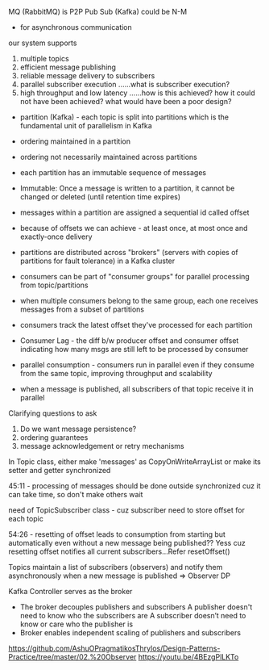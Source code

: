 MQ (RabbitMQ) is P2P
Pub Sub (Kafka) could be N-M

- for asynchronous communication

our system supports
1. multiple topics
2. efficient message publishing
3. reliable message delivery to subscribers
4. parallel subscriber execution ......what is subscriber execution?
5. high throughput and low latency ......how is this achieved? how it could not have been achieved? what would have been a poor design?

- partition (Kafka) - each topic is split into partitions which is the fundamental unit of parallelism in Kafka

- ordering maintained in a partition
- ordering not necessarily maintained across partitions
- each partition has an immutable sequence of messages
- Immutable: Once a message is written to a partition, it cannot be changed or deleted (until retention time expires)

- messages within a partition are assigned a sequential id called offset
- because of offsets we can achieve - at least once, at most once and exactly-once delivery

- partitions are distributed across "brokers" (servers with copies of partitions for fault tolerance) in a Kafka cluster

- consumers can be part of "consumer groups" for parallel processing from topic/partitions
- when multiple consumers belong to the same group, each one receives messages from a subset of partitions
- consumers track the latest offset they've processed for each partition

- Consumer Lag - the diff b/w producer offset and consumer offset indicating how many msgs are still left to be processed by consumer
 

 - parallel consumption - consumers run in parallel even if they consume from the same topic, improving throughput and scalability

 - when a message is published, all subscribers of that topic receive it in parallel

 Clarifying questions to ask
 1. Do we want message persistence?
 2. ordering guarantees
 3. message acknowledgement or retry mechanisms

In Topic class, either make 'messages' as CopyOnWriteArrayList or make its setter and getter synchronized

45:11 - processing of messages should be done outside synchronized cuz it can take time, so don't make others wait

need of TopicSubscriber class - cuz subscriber need to store offset for each topic

54:26 - resetting of offset leads to consumption from starting but automatically even without a new message being published?? Yess cuz resetting offset notifies all current subscribers...Refer resetOffset()

Topics maintain a list of subscribers (observers) and notify them asynchronously when a new message is published => Observer DP

Kafka Controller serves as the broker
- The broker decouples publishers and subscribers
      A publisher doesn't need to know who the subscribers are
      A subscriber doesn’t need to know or care who the publisher is
- Broker enables independent scaling of publishers and subscribers


https://github.com/AshuOPragmatikosThrylos/Design-Patterns-Practice/tree/master/02.%20Observer
https://youtu.be/4BEzgPlLKTo